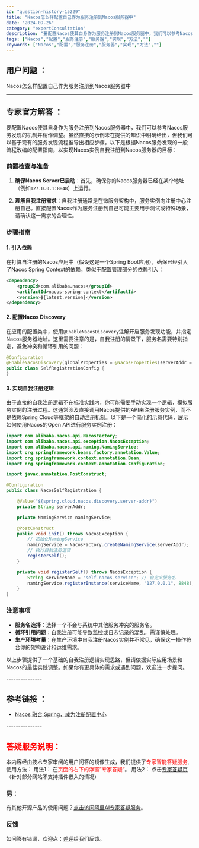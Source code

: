 ```yaml
---
id: "question-history-15229"
title: "Nacos怎么样配置自己作为服务注册到Nacos服务器中"
date: "2024-09-26"
category: "expertConsultation"
description: "要配置Nacos使其自身作为服务注册到Nacos服务器中，我们可以参考Nacos服务发现的机制并稍作调整。虽然直接的示例未在提供的知识中明确给出，但我们可以基于现有的服务发现流程推导出相应步骤。以下是根据Nacos服务发现的一般流程改编的配置指南，以实现Nacos实例自我注册到Nacos服务器的目标"
tags: ["Nacos","配置","服务注册","服务器","实现","方法",""]
keywords: ["Nacos","配置","服务注册","服务器","实现","方法",""]
---
```


## 用户问题 ： 
 Nacos怎么样配置自己作为服务注册到Nacos服务器中  

---------------
## 专家官方解答 ：

要配置Nacos使其自身作为服务注册到Nacos服务器中，我们可以参考Nacos服务发现的机制并稍作调整。虽然直接的示例未在提供的知识中明确给出，但我们可以基于现有的服务发现流程推导出相应步骤。以下是根据Nacos服务发现的一般流程改编的配置指南，以实现Nacos实例自我注册到Nacos服务器的目标：

### 前置检查与准备

1. **确保Nacos Server已启动**：首先，确保你的Nacos服务器已经在某个地址（例如`127.0.0.1:8848`）上运行。

2. **理解自我注册需求**：自我注册通常是在微服务架构中，服务实例向注册中心注册自己。直接配置Nacos作为服务注册到自己可能主要用于测试或特殊场景，请确认这一需求的合理性。

### 步骤指南

#### 1. 引入依赖

在打算自注册的Nacos应用中（假设这是一个Spring Boot应用），确保已经引入了Nacos Spring Context的依赖，类似于配置管理部分的依赖引入：

```xml
<dependency>
    <groupId>com.alibaba.nacos</groupId>
    <artifactId>nacos-spring-context</artifactId>
    <version>${latest.version}</version>
</dependency>
```

#### 2. 配置Nacos Discovery

在应用的配置类中，使用`@EnableNacosDiscovery`注解开启服务发现功能，并指定Nacos服务器地址。这里需要注意的是，自我注册的情景下，服务名需要特别指定，避免冲突和循环引用的问题：

```java
@Configuration
@EnableNacosDiscovery(globalProperties = @NacosProperties(serverAddr = "127.0.0.1:8848"))
public class SelfRegistrationConfig {
}
```

#### 3. 实现自我注册逻辑

由于直接的自我注册逻辑不在标准实践内，你可能需要手动实现一个逻辑，模拟服务实例的注册过程。这通常涉及直接调用Nacos提供的API来注册服务实例，而不是依赖Spring Cloud等框架的自动注册机制。以下是一个简化的示意代码，展示如何使用Nacos的Open API进行服务实例注册：

```java
import com.alibaba.nacos.api.NacosFactory;
import com.alibaba.nacos.api.exception.NacosException;
import com.alibaba.nacos.api.naming.NamingService;
import org.springframework.beans.factory.annotation.Value;
import org.springframework.context.annotation.Bean;
import org.springframework.context.annotation.Configuration;

import javax.annotation.PostConstruct;

@Configuration
public class NacosSelfRegistration {

    @Value("${spring.cloud.nacos.discovery.server-addr}")
    private String serverAddr;

    private NamingService namingService;

    @PostConstruct
    public void init() throws NacosException {
        // 初始化NamingService
        namingService = NacosFactory.createNamingService(serverAddr);
        // 执行自我注册逻辑
        registerSelf();
    }

    private void registerSelf() throws NacosException {
        String serviceName = "self-nacos-service"; // 自定义服务名
        namingService.registerInstance(serviceName, "127.0.0.1", 8848); // 注册当前实例到Nacos
    }
}
```

### 注意事项

- **服务名选择**：选择一个不会与系统中其他服务冲突的服务名。
- **循环引用问题**：自我注册可能导致监控或日志记录的混乱，需谨慎处理。
- **生产环境考量**：在生产环境中自我注册Nacos实例并不常见，确保这一操作符合你的架构设计和运维需求。

以上步骤提供了一个基础的自我注册逻辑实现思路，但请依据实际应用场景和Nacos的最佳实践调整。如果你有更具体的需求或遇到问题，欢迎进一步提问。


<font color="#949494">---------------</font> 


## 参考链接 ：

* [Nacos 融合 Spring，成为注册配置中心](https://nacos.io/docs/latest/ecology/use-nacos-with-spring)


 <font color="#949494">---------------</font> 
 


## <font color="#FF0000">答疑服务说明：</font> 

本内容经由技术专家审阅的用户问答的镜像生成，我们提供了<font color="#FF0000">专家智能答疑服务</font>,使用方法：
用法1： 在<font color="#FF0000">页面的右下的浮窗”专家答疑“</font>。
用法2： 点击[专家答疑页](https://answer.opensource.alibaba.com/docs/intro)（针对部分网站不支持插件嵌入的情况）
### 另：


有其他开源产品的使用问题？[点击访问阿里AI专家答疑服务](https://answer.opensource.alibaba.com/docs/intro)。
### 反馈
如问答有错漏，欢迎点：[差评](https://ai.nacos.io/user/feedbackByEnhancerGradePOJOID?enhancerGradePOJOId=15252)给我们反馈。
